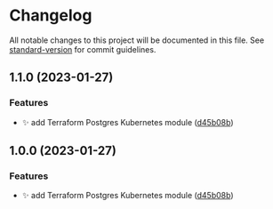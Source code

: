 # Changelog

All notable changes to this project will be documented in this file. See [standard-version](https://github.com/conventional-changelog/standard-version) for commit guidelines.

## 1.1.0 (2023-01-27)


### Features

* :sparkles: add Terraform Postgres Kubernetes module ([d45b08b](https://gitea.ravianand.me/Dan6erbond/terraform-kubernetes-postgres/commit/d45b08b0fd0d7b7aa171558ae7710283bd0a0cbd))

## 1.0.0 (2023-01-27)


### Features

* :sparkles: add Terraform Postgres Kubernetes module ([d45b08b](https://gitea.ravianand.me/Dan6erbond/terraform-kubernetes-postgres/commit/d45b08b0fd0d7b7aa171558ae7710283bd0a0cbd))
